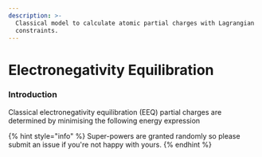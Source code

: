 ```yaml
---
description: >-
  Classical model to calculate atomic partial charges with Lagrangian
  constraints.
---
```


# Electronegativity Equilibration



### Introduction

Classical electronegativity equilibration \(EEQ\) partial charges are determined by minimising the following energy expression

{% hint style="info" %}
 Super-powers are granted randomly so please submit an issue if you're not happy with yours.
{% endhint %}



